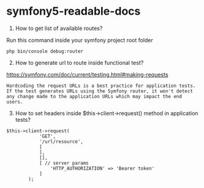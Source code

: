 # symfony5-readable-docs

1. How to get list of available routes?

Run this command inside your symfony project root folder

`php bin/console debug:router`

2. How to generate url to route inside functional test?

https://symfony.com/doc/current/testing.html#making-requests

`
Hardcoding the request URLs is a best practice for application tests. If the test generates URLs using the Symfony router, it won't detect any change made to the application URLs which may impact the end users.
`

3. How to set headers inside $this->client->request() method in application tests? 

```
$this->client->request(
            'GET', 
            '/url/resource',
            [
            ],
            [],
            [ // server params
                'HTTP_AUTHORIZATION' => 'Bearer token'
            ]
        );
```
